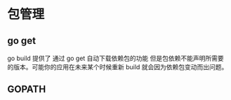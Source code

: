 # 包管理


## go get

go build 提供了 通过 go get 自动下载依赖包的功能
但是包依赖不能声明所需要的版本。可能你的应用在未来某个时候重新 build 就会因为依赖包变动而出问题。

## GOPATH
